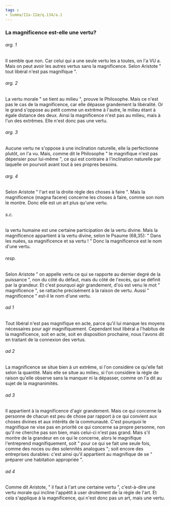 ```yaml
---
tags : 
- Summa/IIa-IIæ/q.134/a.1
---
```


### La magnificence est-elle une vertu?

###### arg. 1
Il semble que non. Car celui qui a une seule vertu les a toutes, on l'a VU a. Mais on peut avoir les autres vertus sans la magnificence. Selon Aristote " tout libéral n'est pas magnifique ". 

###### arg. 2
La vertu morale " se tient au milieu ", prouve le Philosophe. Mais ce n'est pas le cas de la magnificence, car elle dépasse grandement la libéralité. Or le grand s'oppose au petit comme un extrême à l'autre, le milieu étant à égale distance des deux. Ainsi la magnificence n'est pas au milieu, mais à l'un des extrêmes. Elle n'est donc pas une vertu. 

###### arg. 3
Aucune vertu ne s'oppose à une inclination naturelle, elle la perfectionne plutôt, on l'a vu. Mais, comme dit le Philosophe " le magnifique n'est pas dépensier pour lui-même ", ce qui est contraire à l'inclination naturelle par laquelle on pourvoit avant tout à ses propres besoins. 

###### arg. 4
Selon Aristote " l'art est la droite règle des choses à faire ". Mais la magnificence (magna facere) concerne les choses à faire, comme son nom le montre. Donc elle est un art plus qu'une vertu. 

###### s.c.
la vertu humaine est une certaine participation de la vertu divine. Mais la magnificence appartient à la vertu divine, selon le Psaume (68,35): " Dans les nuées, sa magnificence et sa vertu ! " Donc la magnificence est le nom d'une vertu. 

###### resp.
Selon Aristote " on appelle vertu ce qui se rapporte au dernier degré de la puissance ", non du côté du défaut, mais du côté de l'excès, qui se définit par la grandeur. Et c'est pourquoi agir grandement, d'où est venu le mot " magnificence ", se rattache précisément à la raison de vertu. Aussi " magnificence " est-il le nom d'une vertu. 

###### ad 1
Tout libéral n'est pas magnifique en acte, parce qu'il lui manque les moyens nécessaires pour agir magnifiquement. Cependant tout libéral a l'habitus de la magnificence, soit en acte, soit en disposition prochaine, nous l'avons dit en traitant de la connexion des vertus. 

###### ad 2
La magnificence se situe bien à un extrême, si l'on considère ce qu'elle fait selon la quantité. Mais elle se situe au milieu, si l'on considère la règle de raison qu'elle observe sans la manquer ni la dépasser, comme on l'a dit au sujet de la magnanimités. 

###### ad 3
Il appartient à la magnificence d'agir grandement. Mais ce qui concerne la personne de chacun est peu de chose par rapport à ce qui convient aux choses divines et aux intérêts de la communauté. C'est pourquoi le magnifique ne vise pas en priorité ce qui concerne sa propre personne, non qu'il ne cherche pas son bien, mais celui-ci n'est pas grand. Mais s'il montre de la grandeur en ce qui le concerne, alors le magnifique l'entreprend magnifiquement, soit " pour ce qui se fait une seule fois, comme des noces ou des solennités analogues "; soit encore des entreprises durables: c'est ainsi qu'il appartient au magnifique de se " préparer une habitation appropriée ". 

###### ad 4
Comme dit Aristote, " il faut à l'art une certaine vertu ", c'est-à-dire une vertu morale qui incline l'appétit à user droitement de la règle de l'art. Et cela s'applique à la magnificence, qui n'est donc pas un art, mais une vertu. 

